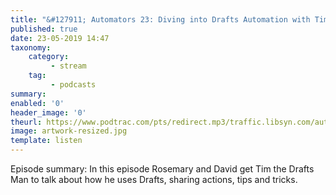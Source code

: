 ```yaml
---
title: "&#127911; Automators 23: Diving into Drafts Automation with Tim “The Drafts Man” Nahumck"
published: true
date: 23-05-2019 14:47
taxonomy:
    category:
         - stream
    tag:
         - podcasts
summary:
enabled: '0'
header_image: '0'
theurl: https://www.podtrac.com/pts/redirect.mp3/traffic.libsyn.com/automatorsrelay/automators023.mp3
image: artwork-resized.jpg
template: listen
---
```

 
Episode summary: In this episode Rosemary and David get Tim the Drafts Man to talk about how he uses Drafts, sharing actions, tips and tricks.
